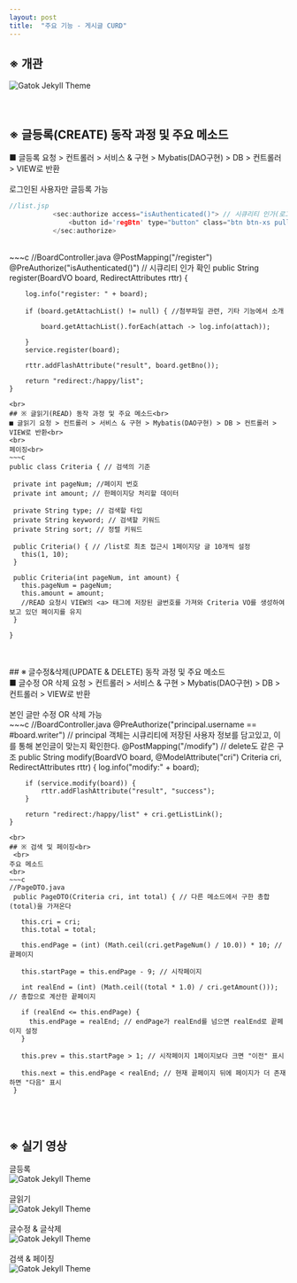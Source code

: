 ```yaml
---
layout: post
title:  "주요 기능 - 게시글 CURD"
---
```

## ※ 개관

 ![Gatok Jekyll Theme]({{site.baseurl}}/images/3-1.PNG)<br>
<br>
<br>
## ※ 글등록(CREATE) 동작 과정 및 주요 메소드<br>
 ■ 글등록 요청 > 컨트롤러 > 서비스 & 구현 > Mybatis(DAO구현) > DB > 컨트롤러 > VIEW로 반환<br> 
 <br>
 로그인된 사용자만 글등록 가능<br>
 ~~~c
//list.jsp
			<sec:authorize access="isAuthenticated()"> // 시큐리티 인가(로그인)가 확인되면 버튼이 나타남
				<button id='regBtn' type="button" class="btn btn-xs pull-right">글쓰기</button>
			</sec:authorize>	
 ~~~
 <br>
 ~~~c
 //BoardController.java
 @PostMapping("/register")
	@PreAuthorize("isAuthenticated()") // 시큐리티 인가 확인
	public String register(BoardVO board, RedirectAttributes rttr) {

		log.info("register: " + board);

		if (board.getAttachList() != null) { //첨부파일 관련, 기타 기능에서 소개

			board.getAttachList().forEach(attach -> log.info(attach));

		}
		service.register(board);

		rttr.addFlashAttribute("result", board.getBno());

		return "redirect:/happy/list";
	} 
 ~~~
<br>
## ※ 글읽기(READ) 동작 과정 및 주요 메소드<br>
 ■ 글읽기 요청 > 컨트롤러 > 서비스 & 구현 > Mybatis(DAO구현) > DB > 컨트롤러 > VIEW로 반환<br> 
 <br>
 페이징<br>
 ~~~c
 public class Criteria { // 검색의 기준

  private int pageNum; //페이지 번호
  private int amount; // 한페이지당 처리할 데이터
  
  private String type; // 검색할 타입
  private String keyword; // 검색할 키워드
  private String sort; // 정렬 키워드

  public Criteria() { // /list로 최초 접근시 1페이지당 글 10개씩 설정
    this(1, 10);
  }

  public Criteria(int pageNum, int amount) {
    this.pageNum = pageNum;
    this.amount = amount;
    //READ 요청시 VIEW의 <a> 태그에 저장된 글번호를 가져와 Criteria VO를 생성하여 보고 있던 페이지를 유지
  }
  
}
 ~~~
 <br>
 
<br>
## ※ 글수정&삭제(UPDATE & DELETE) 동작 과정 및 주요 메소드<br>
 ■ 글수정 OR 삭제 요청 > 컨트롤러 > 서비스 & 구현 > Mybatis(DAO구현) > DB > 컨트롤러 > VIEW로 반환<br> 
 <br>
 본인 글만 수정 OR 삭제 가능
 <br>
 ~~~c
 //BoardController.java
 	@PreAuthorize("principal.username == #board.writer")
  // principal 객체는 시큐리티에 저장된 사용자 정보를 담고있고, 이를 통해 본인글이 맞는지 확인한다.
	@PostMapping("/modify") // delete도 같은 구조
	public String modify(BoardVO board, @ModelAttribute("cri") Criteria cri, RedirectAttributes rttr) {
		log.info("modify:" + board);

		if (service.modify(board)) {
			rttr.addFlashAttribute("result", "success");
		}

		return "redirect:/happy/list" + cri.getListLink();
	}
 ~~~
<br>
## ※ 검색 및 페이징<br>
  <br>
 주요 메소드
 <br>
 ~~~c
 //PageDTO.java
  public PageDTO(Criteria cri, int total) { // 다른 메소드에서 구한 총합(total)을 가져온다

    this.cri = cri;
    this.total = total;

    this.endPage = (int) (Math.ceil(cri.getPageNum() / 10.0)) * 10; // 끝페이지

    this.startPage = this.endPage - 9; // 시작페이지

    int realEnd = (int) (Math.ceil((total * 1.0) / cri.getAmount())); // 총합으로 계산한 끝페이지

    if (realEnd <= this.endPage) {
      this.endPage = realEnd; // endPage가 realEnd를 넘으면 realEnd로 끝페이지 설정
    }

    this.prev = this.startPage > 1; // 시작페이지 1페이지보다 크면 "이전" 표시

    this.next = this.endPage < realEnd; // 현재 끝페이지 뒤에 페이지가 더 존재하면 "다음" 표시
  } 
 ~~~
 <br>
   <br>
  
## ※ 실기 영상<br>
 글등록<br>
 ![Gatok Jekyll Theme]({{site.baseurl}}/images/3-1.gif)
 <br><br> 
 글읽기<br>
 ![Gatok Jekyll Theme]({{site.baseurl}}/images/3-2.gif)
 <br><br> 
 글수정 & 글삭제<br>
 ![Gatok Jekyll Theme]({{site.baseurl}}/images/3-3.gif)
 <br><br>
 검색 & 페이징<br>
 ![Gatok Jekyll Theme]({{site.baseurl}}/images/3-4.gif)
 <br><br>  
 
 
